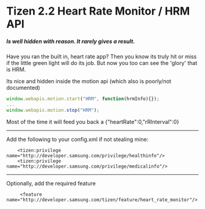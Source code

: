 # Tizen 2.2 Heart Rate Monitor / HRM API
##### Is well hidden with reason. It rarely gives a result.
Have you ran the built in, heart rate app? 
Then you know its truly hit or miss if the little green light will do its job. 
But now you too can see the 'glory' that is HRM.

Its nice and hidden inside the motion api (which also is poorly/not documented)

```javascript
window.webapis.motion.start("HRM", function(hrmInfo){});
...
window.webapis.motion.stop("HRM");
```

Most of the time it will feed you back a {"heartRate":0,"rRInterval":0}

***
Add the following to your config.xml if not stealing mine:
```
    <tizen:privilege name="http://developer.samsung.com/privilege/healthinfo"/>
    <tizen:privilege name="http://developer.samsung.com/privilege/medicalinfo"/>
```

___
Optionally, add the required feature
```
     <feature name="http://developer.samsung.com/tizen/feature/heart_rate_monitor"/>
```
